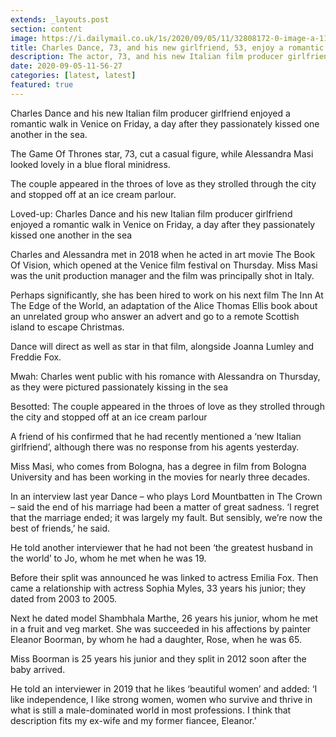 ```yaml
---
extends: _layouts.post
section: content
image: https://i.dailymail.co.uk/1s/2020/09/05/11/32808172-0-image-a-117_1599303005910.jpg 
title: Charles Dance, 73, and his new girlfriend, 53, enjoy a romantic stroll in Venice 
description: The actor, 73, and his new Italian film producer girlfriend, 53, enjoyed a romantic walk in Venice on Friday, a day after they passionately kissed one another in the sea.  
date: 2020-09-05-11-56-27 
categories: [latest, latest] 
featured: true 
--- 
```

Charles Dance and his new Italian film producer girlfriend enjoyed a romantic walk in Venice on Friday, a day after they passionately kissed one another in the sea. 

The Game Of Thrones star, 73, cut a casual figure, while Alessandra Masi looked lovely in a blue floral minidress.

The couple appeared in the throes of love as they strolled through the city and stopped off at an ice cream parlour.   

Loved-up: Charles Dance and his new Italian film producer girlfriend enjoyed a romantic walk in Venice on Friday, a day after they passionately kissed one another in the sea

Charles and Alessandra met in 2018 when he acted in art movie The Book Of Vision, which opened at the Venice film festival on Thursday. Miss Masi was the unit production manager and the film was principally shot in Italy.

Perhaps significantly, she has been hired to work on his next film The Inn At The Edge of the World, an adaptation of the Alice Thomas Ellis book about an unrelated group who answer an advert and go to a remote Scottish island to escape Christmas.

Dance will direct as well as star in that film, alongside Joanna Lumley and Freddie Fox.   

Mwah: Charles went public with his romance with Alessandra on Thursday, as they were pictured passionately kissing in the sea

Besotted: The couple appeared in the throes of love as they strolled through the city and stopped off at an ice cream parlour 

A friend of his confirmed that he had recently mentioned a ‘new Italian girlfriend’, although there was no response from his agents yesterday.

Miss Masi, who comes from Bologna, has a degree in film from Bologna University and has been working in the movies for nearly three decades.

In an interview last year Dance – who plays Lord Mountbatten in The Crown – said the end of his marriage had been a matter of great sadness. ‘I regret that the marriage ended; it was largely my fault. But sensibly, we’re now the best of friends,’ he said. 

He told another interviewer that he had not been ‘the greatest husband in the world’ to Jo, whom he met when he was 19.

Before their split was announced he was linked to actress Emilia Fox. Then came a relationship with actress Sophia Myles, 33 years his junior; they dated from 2003 to 2005.

Next he dated model Shambhala Marthe, 26 years his junior, whom he met in a fruit and veg market. She was succeeded in his affections by painter Eleanor Boorman, by whom he had a daughter, Rose, when he was 65.

Miss Boorman is 25 years his junior and they split in 2012 soon after the baby arrived.

He told an interviewer in 2019 that he likes ‘beautiful women’ and added: ‘I like independence, I like strong women, women who survive and thrive in what is still a male-dominated world in most professions. I think that description fits my ex-wife and my former fiancee, Eleanor.’

